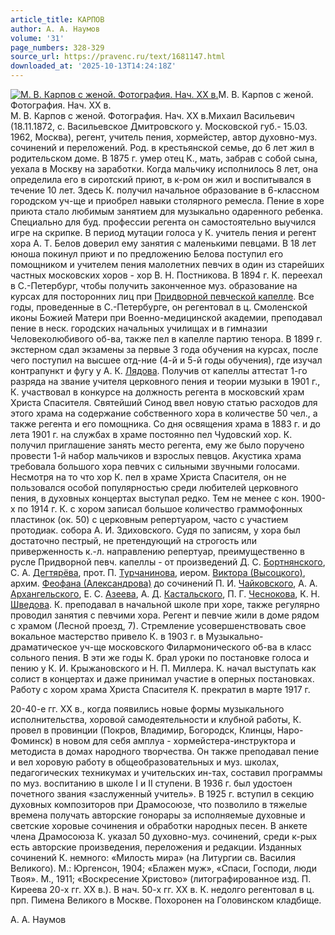 ```yaml
---
article_title: КАРПОВ
author: А. А. Наумов
volume: '31'
page_numbers: 328-329
source_url: https://pravenc.ru/text/1681147.html
downloaded_at: '2025-10-13T14:24:18Z'
---
```


[![М. В. Карпов с женой. Фотография. Нач. XX в.](https://pravenc.ru/data/2014/03/03/1234146814/i200.jpg "Кликните для увеличения картинки")](https://pravenc.ru/data/2014/03/03/1234146814/i400.jpg)М. В. Карпов с женой. Фотография. Нач. XX в.  
М. В. Карпов с женой. Фотография. Нач. XX в.Михаил Васильевич (18.11.1872, с. Васильевское Дмитровского у. Московской губ.- 15.03. 1962, Москва), регент, учитель пения, хормейстер, автор духовно-муз. сочинений и переложений. Род. в крестьянской семье, до 6 лет жил в родительском доме. В 1875 г. умер отец К., мать, забрав с собой сына, уехала в Москву на заработки. Когда мальчику исполнилось 8 лет, она определила его в сиротский приют, в к-ром он жил и воспитывался в течение 10 лет. Здесь К. получил начальное образование в 6-классном городском уч-ще и приобрел навыки столярного ремесла. Пение в хоре приюта стало любимым занятием для музыкально одаренного ребенка. Специально для буд. профессии регента он самостоятельно выучился игре на скрипке. В период мутации голоса у К. учитель пения и регент хора А. Т. Белов доверил ему занятия с маленькими певцами. В 18 лет юноша покинул приют и по предложению Белова поступил его помощником и учителем пения малолетних певчих в один из старейших частных московских хоров - хор В. Н. Постникова. В 1894 г. К. переехал в С.-Петербург, чтобы получить законченное муз. образование на курсах для посторонних лиц при [Придворной певческой капелле](<https://pravenc.ru/text/Придворная певческая капелла.html>). Все годы, проведенные в С.-Петербурге, он регентовал в ц. Смоленской иконы Божией Матери при Военно-медицинской академии, преподавал пение в неск. городских начальных училищах и в гимназии Человеколюбивого об-ва, также пел в капелле партию тенора. В 1899 г. экстерном сдал экзамены за первые 3 года обучения на курсах, после чего поступил на высшее отд-ние (4-й и 5-й годы обучения), где изучал контрапункт и фугу у А. К. [Лядова](https://pravenc.ru/text/Лядова.html). Получив от капеллы аттестат 1-го разряда на звание учителя церковного пения и теории музыки в 1901 г., К. участвовал в конкурсе на должность регента в московский храм Христа Спасителя. Святейший Синод ввел новую статью расходов для этого храма на содержание собственного хора в количестве 50 чел., а также регента и его помощника. Со дня освящения храма в 1883 г. и до лета 1901 г. на службах в храме постоянно пел Чудовский хор. К. получил приглашение занять место регента, ему же было поручено провести 1-й набор мальчиков и взрослых певцов. Акустика храма требовала большого хора певчих с сильными звучными голосами. Несмотря на то что хор К. пел в храме Христа Спасителя, он не пользовался особой популярностью среди любителей церковного пения, в духовных концертах выступал редко. Тем не менее с кон. 1900-х по 1914 г. К. с хором записал большое количество граммофонных пластинок (ок. 50) с церковным репертуаром, часто с участием протодиак. собора А. И. Здиховского. Судя по записям, у хора был достаточно пестрый, не претендующий на строгость или приверженность к.-л. направлению репертуар, преимущественно в русле Придворной певч. капеллы - от произведений Д. С. [Бортнянского](https://pravenc.ru/text/Бортнянский.html), С. А. [Дегтярёва](https://pravenc.ru/text/Дегтярёва.html), прот. П. [Турчанинова](https://pravenc.ru/text/Турчанинов.html), иером. [Виктора (Высоцкого)](<https://pravenc.ru/text/Виктора (Высоцкого).html>), архим. [Феофана (Александрова)](<https://pravenc.ru/text/Феофана (Александрова).html>) до сочинений П. И. [Чайковского](https://pravenc.ru/text/Чайковский.html), А. А. [Архангельского](https://pravenc.ru/text/Архангельский.html), Е. С. [Азеева](https://pravenc.ru/text/Азеева.html), А. Д. [Кастальского](https://pravenc.ru/text/Кастальский.html), П. Г. [Чеснокова](https://pravenc.ru/text/Чеснокова.html), К. Н. [Шведова](https://pravenc.ru/text/Шведова.html). К. преподавал в начальной школе при хоре, также регулярно проводил занятия с певчими хора. Регент и певчие жили в доме рядом с храмом (Лесной проезд, 7). Стремление усовершенствовать свое вокальное мастерство привело К. в 1903 г. в Музыкально-драматическое уч-ще московского Филармонического об-ва в класс сольного пения. В эти же годы К. брал уроки по постановке голоса и пению у К. И. Крыжановского и Н. П. Миллера. К. начал выступать как солист в концертах и даже принимал участие в оперных постановках. Работу с хором храма Христа Спасителя К. прекратил в марте 1917 г.

20-40-е гг. XX в., когда появились новые формы музыкального исполнительства, хоровой самодеятельности и клубной работы, К. провел в провинции (Покров, Владимир, Богородск, Клинцы, Наро-Фоминск) в новом для себя амплуа - хормейстера-инструктора и методиста в домах народного творчества. Он также преподавал пение и вел хоровую работу в общеобразовательных и муз. школах, педагогических техникумах и учительских ин-тах, составил программы по муз. воспитанию в школе I и II ступени. В 1936 г. был удостоен почетного звания «заслуженный учитель». В 1925 г. вступил в секцию духовных композиторов при Драмосоюзе, что позволило в тяжелые времена получать авторские гонорары за исполняемые духовные и светские хоровые сочинения и обработки народных песен. В анкете члена Драмосоюза К. указал 50 духовно-муз. сочинений, среди к-рых есть авторские произведения, переложения и редакции. Изданных сочинений К. немного: «Милость мира» (на Литургии св. Василия Великого). М.: Юргенсон, 1904; «Блажен муж», «Спаси, Господи, люди Твоя». М., 1911; «Воскресение Христово» (литографированное изд. П. Киреева 20-х гг. XX в.). В нач. 50-х гг. XX в. К. недолго регентовал в ц. прп. Пимена Великого в Москве. Похоронен на Головинском кладбище.

А. А. Наумов

